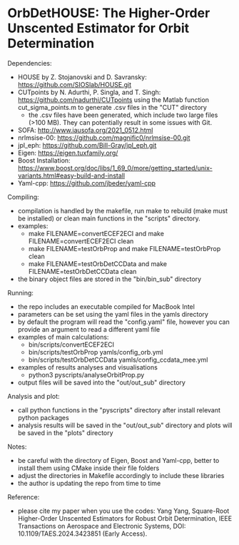# OrbDetHOUSE: The Higher-Order Unscented Estimator for Orbit Determination

Dependencies:

- HOUSE by Z. Stojanovski and D. Savransky: https://github.com/SIOSlab/HOUSE.git
- CUTpoints by N. Adurthi, P. Singla, and T. Singh: https://github.com/nadurthi/CUTpoints using the Matlab function cut_sigma_points.m to generate .csv files in the "CUT" directory
  - the .csv files have been generated, which include two large files (>100 MB). They can potentially result in some issues with Git. 
- SOFA: http://www.iausofa.org/2021_0512.html
- nrlmsise-00: https://github.com/magnific0/nrlmsise-00.git
- jpl_eph: https://github.com/Bill-Gray/jpl_eph.git
- Eigen: https://eigen.tuxfamily.org/
- Boost Installation: https://www.boost.org/doc/libs/1_69_0/more/getting_started/unix-variants.html#easy-build-and-install
- Yaml-cpp: https://github.com/jbeder/yaml-cpp

Compiling:

- compilation is handled by the makefile, run make to rebuild (make must be installed) or clean main functions in the "scripts" directory.
- examples: 
  - make FILENAME=convertECEF2ECI and make FILENAME=convertECEF2ECI clean
  - make FILENAME=testOrbProp and make FILENAME=testOrbProp clean
  - make FILENAME=testOrbDetCCData and make FILENAME=testOrbDetCCData clean
- the binary object files are stored in the "bin/bin_sub" directory

Running:

- the repo includes an executable compiled for MacBook Intel
- parameters can be set using the yaml files in the yamls directory
- by default the program will read the "config.yaml" file, however
  you can provide an argument to read a different yaml file
- examples of main calculations: 
  - bin/scripts/convertECEF2ECI
  - bin/scripts/testOrbProp yamls/config_orb.yml
  - bin/scripts/testOrbDetCCData yamls/config_ccdata_mee.yml
- examples of results analyses and visualisations 
  - python3 pyscripts/analyseOrbitProp.py
- output files will be saved into the "out/out_sub" directory

Analysis and plot:

- call python functions in the "pyscripts" directory after install relevant python packages
- analysis results will be saved in the "out/out_sub" directory and plots will be saved in the "plots" directory

Notes:

- be careful with the directory of Eigen, Boost and Yaml-cpp, better to install them using CMake inside their file folders
- adjust the directories in Makefile accordingly to include these libraries
- the author is updating the repo from time to time

Reference:

- please cite my paper when you use the codes: Yang Yang, Square-Root Higher-Order Unscented Estimators for Robust Orbit Determination, IEEE Transactions on Aerospace and Electronic Systems, DOI: 10.1109/TAES.2024.3423851 (Early Access).
